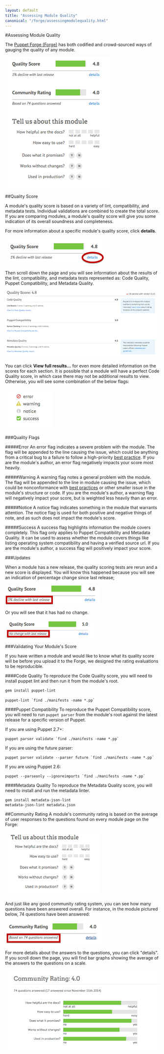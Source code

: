 ```yaml
---
layout: default
title: "Assessing Module Quality"
canonical: "/forge/assessingmodulequality.html"
---
```


[forge]: https://forge.puppetlabs.com
[styleguide]: https://docs.puppetlabs.com/guides/style_guide.html
[modulequality]: ./images/modulequality.png
[details]: ./images/details.png
[qualityscoredetail]: ./images/qualityscoredetail.png
[qualityflags]: ./images/qualityflags.png
[releasechange]: ./images/releasechange.png
[noreleasechange]: ./images/noreleasechange.png
[communityquestions]: ./images/communityquestions.png
[questionsanswered]: ./images/questionsanswered.png
[communityratingscale]: ./images/communityratingscale.png

#Assessing Module Quality

The [Puppet Forge (Forge)](forge) has both codified and crowd-sourced ways of gauging the quality of any module.

![module ratings][modulequality]

##Quality Score

A module's quality score is based on a variety of lint, compatibility, and metadata tests. Individual validations are combined to create the total score. If you are comparing modules, a module's quality score will give you some indication of its overall soundness and completeness.

For more information about a specific module's quality score, click **details**.

![find quality score details][details]

Then scroll down the page and you will see information about the results of the lint, compatibility, and metadata tests represented as: Code Quality, Puppet Compatibility, and Metadata Quality.

![Quality score details][qualityscoredetail]

You can click **View full results...** for even more detailed information on the scores for each section. It is possible that a module will have a perfect Code Quality score, in which case there may not be additional results to view. Otherwise, you will see some combination of the below flags: 

![Quality flags][qualityflags]

###Quality Flags

#####Error
An error flag indicates a severe problem with the module. The flag will be appended to the line causing the issue, which could be anything from a critical bug to a failure to follow a high-priority [best practice](styleguide). If you are the module's author, an error flag negatively impacts your score most heavily. 

#####Warning
A warning flag notes a general problem with the module. The flag will be appended to the line in module causing the issue, which could be nonconformance with [best practices](styleguide) or other smaller issue in the module's structure or code. If you are the module's author, a warning flag will negatively impact your score, but is weighted less heavily than an error. 

#####Notice
A notice flag indicates something in the module that warrants attention. The notice flag is used for both positive and negative things of note, and as such does not impact the module's score.

#####Success
A success flag highlights information the module covers completely. This flag only applies to Puppet Compatibility and Metadata Quality. It can be used to assess whether the module covers things like listing operating system compatibility and having a verified source url. If you are the module's author, a success flag will positively impact your score.

###Updates

When a module has a new release, the quality scoring tests are rerun and a new score is displayed. You will know this happened because you will see an indication of percentage change since last release;

![Quality change since release][releasechange]

Or you will see that it has had no change.

![No quality change since release][noreleasechange]

###Validating Your Module's Score

If you have written a module and would like to know what its quality score will be before you upload it to the Forge, we designed the rating evaluations to be reproducible. 

####Code Quality
To reproduce the Code Quality score, you will need to install puppet lint and then run it from the module's root.

~~~
gem install puppet-lint

puppet-lint `find ./manifests -name *.pp`
~~~

####Puppet Compatibility
To reproduce the Puppet Compatibility score, you will need to run `puppet parser` from the module's root against the latest release for a specific version of Puppet. 

If you are using Puppet 2.7+:

~~~
puppet parser validate `find ./manifests -name *.pp`
~~~

If you are using the future parser:

~~~
puppet parser validate --parser future `find ./manifests -name *.pp`
~~~

If you are using Puppet 2.6:

~~~
puppet --parseonly --ignoreimports `find ./manifests -name *.pp`
~~~

####Metadata Quality
To reproduce the Metadata Quality score, you will need to install and run the metadata linter.

~~~
gem install metadata-json-lint
metadata-json-lint metadata.json
~~~

##Community Rating
A module's community rating is based on the average of user responses to the questions found on every module page on the Forge:

![Community rating quesitons][communityquestions]

And just like any good community rating system, you can see how many questions have been answered overall. For instance, in the module pictured below, 74 questions have been answered:

![Number of questions answered][questionsanswered]

For more details about the answers to the questions, you can click "details". If you scroll down the page, you will find bar graphs showing the average of the answers to the questions on a scale.

![Community ratings on a scale][communityratingscale]
